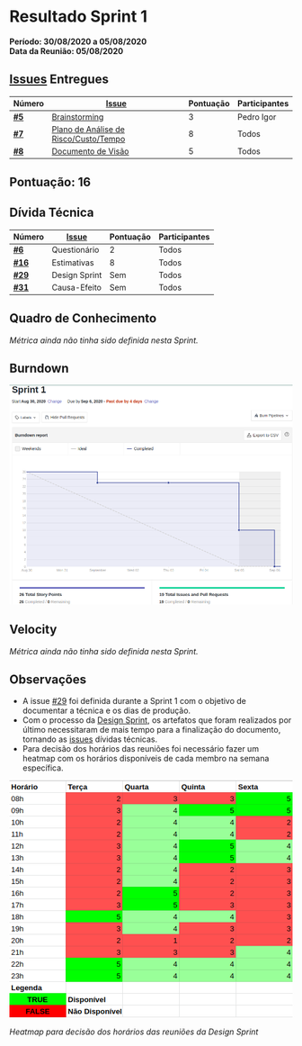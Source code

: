 # Resultado Sprint 1
**Período: 30/08/2020 a 05/08/2020**<br>
**Data da Reunião: 05/08/2020**
## [Issues](Modeling/objeto?id=Issue) Entregues

|Número | [Issue](Modeling/objeto?id=Issue) | Pontuação | Participantes|
| - | - | - | - |
| [**#5**](https://github.com/UnBArqDsw/2020.1_G12_Stock/issues/5) | [Brainstorming](Elicitation/Brainstorming.md) | 3 | Pedro Igor |
| [**#7**](https://github.com/UnBArqDsw/2020.1_G12_Stock/issues/7) | [Plano de Análise de Risco/Custo/Tempo](preTraceability/PlanAnaliseRiscos.md) | 8 | Todos |
| [**#8**](https://github.com/UnBArqDsw/2020.1_G12_Stock/issues/8) | [Documento de Visão](Product/DocVisão.md) | 5 | Todos |


## Pontuação: 16
## Dívida Técnica 
|Número | [Issue](Modeling/objeto?id=Issue) | Pontuação | Participantes|
| - | - | - | - |
| [**#6**](https://github.com/UnBArqDsw/2020.1_G12_Stock/issues/6) | Questionário | 2 | Todos |
| [**#16**](https://github.com/UnBArqDsw/2020.1_G12_Stock/issues/16)| Estimativas | 8 | Todos |
| [**#29**](https://github.com/UnBArqDsw/2020.1_G12_Stock/issues/29)|Design Sprint| Sem | Todos
| [**#31**](https://github.com/UnBArqDsw/2020.1_G12_Stock/issues/31) | Causa-Efeito | Sem | Todos |


## Quadro de Conhecimento
*Métrica ainda não tinha sido definida nesta Sprint.*

## Burndown
![burndown 1](../../assets/img/Sprints/metricas/burndownS1.png)

## Velocity
*Métrica ainda não tinha sido definida nesta Sprint.*

## Observações
* A issue [#29](https://github.com/UnBArqDsw/2020.1_G12_Stock/issues/29) foi definida durante a Sprint 1 com o objetivo de documentar a técnica e os dias de produção.
* Com o processo da [Design Sprint](DesignSprint/designSprint.md), os artefatos que foram realizados por último necessitaram de mais tempo para a finalização do documento, tornando as [issues](Modeling/objeto?id=Issue) dívidas técnicas.
* Para decisão dos horários das reuniões foi necessário fazer um heatmap com os horários disponíveis de cada membro na semana específica.

![reuniao](../../assets/img/Sprints/reuniaoDesignSprint.png)

*Heatmap para decisão dos horários das reuniões da Design Sprint*

